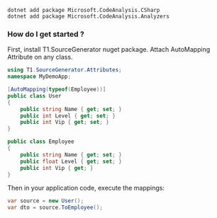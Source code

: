 ```
dotnet add package Microsoft.CodeAnalysis.CSharp
dotnet add package Microsoft.CodeAnalysis.Analyzers
```

### How do I get started ?

First, install T1.SourceGenerator nuget package.
Attach AutoMapping Attribute on any class.

```csharp
using T1.SourceGenerator.Attributes;
namespace MyDemoApp;

[AutoMapping(typeof(Employee))]
public class User
{
    public string Name { get; set; }
    public int Level { get; set; }
    public int Vip { get; set; }
}

public class Employee 
{
    public string Name { get; set; }
    public float Level { get; set; }
    public int Vip { get; }
}
```

Then in your application code, execute the mappings:
```csharp
var source = new User();
var dto = source.ToEmployee(); 
```